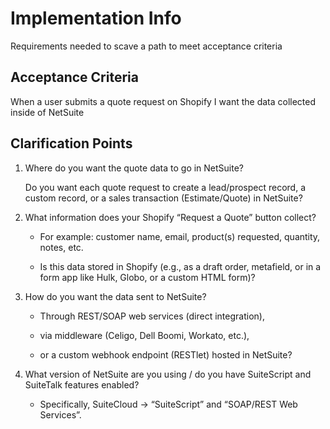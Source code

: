 # Implementation Info
Requirements needed to scave a path to meet acceptance criteria

## Acceptance Criteria
When a user submits a quote request on Shopify
I want the data collected inside of NetSuite

## Clarification Points
1. Where do you want the quote data to go in NetSuite?

    Do you want each quote request to create a lead/prospect record, a custom record, or a sales transaction (Estimate/Quote) in NetSuite?

2. What information does your Shopify “Request a Quote” button collect?

    - For example: customer name, email, product(s) requested, quantity, notes, etc.

    - Is this data stored in Shopify (e.g., as a draft order, metafield, or in a form app like Hulk, Globo, or a custom HTML form)?

3. How do you want the data sent to NetSuite?

    - Through REST/SOAP web services (direct integration),

    - via middleware (Celigo, Dell Boomi, Workato, etc.),

    - or a custom webhook endpoint (RESTlet) hosted in NetSuite?

4. What version of NetSuite are you using / do you have SuiteScript and SuiteTalk features enabled?

    - Specifically, SuiteCloud → “SuiteScript” and “SOAP/REST Web Services”.